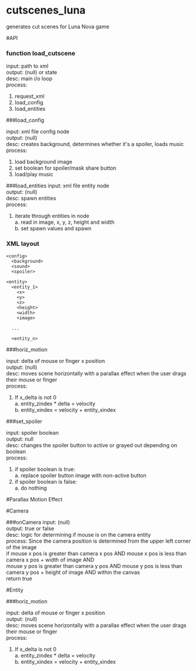 cutscenes_luna
==============

generates cut scenes for Luna Nova game

#API

### function load_cutscene

input: path to xml    
output: (null) or state    
desc: main i/o loop  
process:   
1. request_xml  
2. load_config   
3. load_entities   

###load_config 

input: xml file config node  
output: (null)  
desc: creates background, determines whether it's a spoiler, loads music  
process:  
1. load background image  
2. set boolean for spoiler/mask share button  
3. load/play music  


###load_entities 
input: xml file entity node  
output: (null)  
desc: spawn entities   
process:  
1. iterate through entities in node  
  a. read in image, x, y, z, height and width  
  b. set spawn values and spawn  


### XML layout 

    <config>
      <background>
      <sound>
      <spoiler>

    <entity>
      <entity_1>
        <x>
        <y>
        <z>
        <height>
        <width>
        <image>
    
      ... 
  
      <entity_n>
 

###horiz_motion

input: delta of mouse or finger x position  
output: (null)  
desc: moves scene horizontally with a parallax effect when the user drags their mouse or finger  
process:  
1. If x_delta is not 0  
	a. entity_zindex * delta = velocity  
	b. entity_xindex = velocity + entity_xindex

###set_spoiler

input: spoiler boolean  
output: null  
desc: changes the spoiler button to active or grayed out depending on boolean  
process:  
1. if spoiler boolean is true:  
	a. replace spoiler button image with non-active button  
2. if spoiler boolean is false:  
	a. do nothing

#Parallax Motion Effect   

#Camera   



###onCamera
input: (null)   
output: true or false   
desc: logic for determining if mouse is on the camera entity   
process: Since the camera position is determined from the upper left corner of the image  
if mouse x pos is greater than camera x pos AND mouse x pos is less than camera x pos + width of image AND   
mouse y pos is greater than camera y pos AND mouse y pos is less than camera y pos + height of image AND within the canvas  
return true  


#Entity  


###horiz_motion

input: delta of mouse or finger x position  
output: (null)  
desc: moves scene horizontally with a parallax effect when the user drags their mouse or finger  
process:  
1. If x_delta is not 0  
	a. entity_zindex * delta = velocity  
	b. entity_xindex = velocity + entity_xindex




  
 



